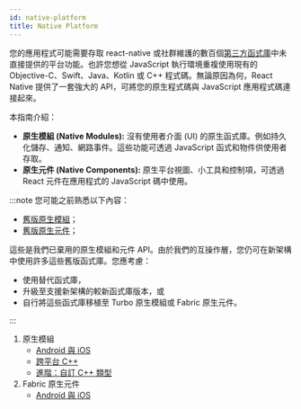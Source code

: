 ```yaml
---
id: native-platform
title: Native Platform
---
```


您的應用程式可能需要存取 react-native 或社群維護的數百個[第三方函式庫](https://reactnative.directory/)中未直接提供的平台功能。也許您想從 JavaScript 執行環境重複使用現有的 Objective-C、Swift、Java、Kotlin 或 C++ 程式碼。無論原因為何，React Native 提供了一套強大的 API，可將您的原生程式碼與 JavaScript 應用程式碼連接起來。

本指南介紹：

- **原生模組 (Native Modules):** 沒有使用者介面 (UI) 的原生函式庫。例如持久化儲存、通知、網路事件。這些功能可透過 JavaScript 函式和物件供使用者存取。
- **原生元件 (Native Components):** 原生平台視圖、小工具和控制項，可透過 React 元件在應用程式的 JavaScript 碼中使用。

:::note
您可能之前熟悉以下內容：

- [舊版原生模組](./legacy/native-modules-intro)；
- [舊版原生元件](./legacy/native-components-android)；

這些是我們已棄用的原生模組和元件 API。由於我們的互操作層，您仍可在新架構中使用許多這些舊版函式庫。您應考慮：

- 使用替代函式庫，
- 升級至支援新架構的較新函式庫版本，或
- 自行將這些函式庫移植至 Turbo 原生模組或 Fabric 原生元件。

:::

1. 原生模組
   - [Android 與 iOS](turbo-native-modules.md)
   - [跨平台 C++](the-new-architecture/pure-cxx-modules.md)
   - [進階：自訂 C++ 類型](the-new-architecture/custom-cxx-types.md)
2. Fabric 原生元件
   - [Android 與 iOS](fabric-native-components.md)
